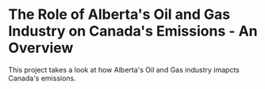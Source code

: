 # The Role of Alberta's Oil and Gas Industry on Canada's Emissions - An Overview
This project takes a look at how Alberta's Oil and Gas industry imapcts Canada's emissions. 
